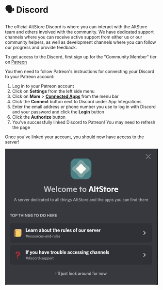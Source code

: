 # 🗣 Discord

The official AltStore Discord is where you can interact with the AltStore team and others involved with the community. We have dedicated support channels where you can receive active support from either us or our community helpers, as well as development channels where you can follow our progress and provide feedback.

To get access to the Discord, first sign up for the "Community Member" tier on [Patreon](https://www.patreon.com/rileyshane)

You then need to follow Patreon's instructions for connecting your Discord to your Patreon account:

1. Log in to your Patreon account
2. Click on **Settings** from the left side menu
3. Click on **More** > [**Connected Apps**](https://www.patreon.com/settings/apps) from the menu bar
4. Click the **Connect** button next to Discord under App Integrations
5. Enter the email address or phone number you use to log in with Discord and your password and click the **Login** button
6. Click the **Authorize** button&#x20;
7. You've successfully linked Discord to Patreon! You may need to refresh the page

Once you've linked your account, you should now have access to the server!

&#x20;                                        <img src="../.gitbook/assets/Screen Shot 2022-03-16 at 3.26.25 PM.png" alt="" data-size="original">
